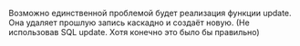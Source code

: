 Возможно единственной проблемой будет реализация функции update. Она удаляет прошлую запись каскадно и создаёт новую. (Не использовав SQL update. Хотя конечно это было бы правильно)